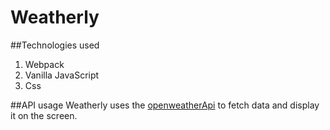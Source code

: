# Weatherly

##Technologies used 
1. Webpack
2. Vanilla JavaScript
3. Css

##API usage
Weatherly uses the [openweatherApi](https://openweathermap.org/api) to fetch data and display it on the screen. 


